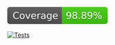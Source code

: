  <img src="./coverage/badge-lines.svg">

[![Tests](https://github.com/pgonzaleznetwork/forcemula/actions/workflows/nodejs.yaml/badge.svg?event=push)](https://github.com/pgonzaleznetwork/forcemula/actions/workflows/nodejs.yaml)